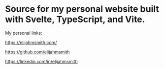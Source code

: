 # Source for my personal website built with Svelte, TypeScript, and Vite.

My personal links:

https://elijahmsmith.com/

https://github.com/elijahmsmith

https://linkedin.com/in/elijahmsmith
